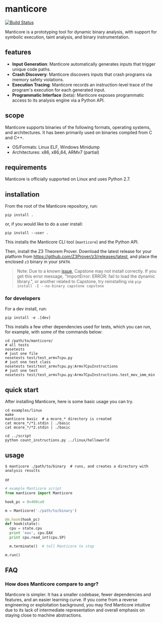 # manticore

[![Build Status](https://travis-ci.com/trailofbits/manticore.svg?token=m4YsYkGcyttTxRXGVHMr&branch=master)](https://travis-ci.com/trailofbits/manticore)

Manticore is a prototyping tool for dynamic binary analysis, with support for
symbolic execution, taint analysis, and binary instrumentation.

## features

- **Input Generation**: Manticore automatically generates inputs that trigger
  unique code paths.
- **Crash Discovery**: Manticore discovers inputs that crash programs via
memory safety violations.
- **Execution Tracing**: Manticore records an instruction-level trace of the
  program's execution for each generated input.
- **Programmatic Interface** (beta): Manticore exposes programmatic access
  to its analysis engine via a Python API.

## scope

Manticore supports binaries of the following formats, operating systems, and
architectures. It has been primarily used on binaries compiled from C and C++.

- OS/Formats: Linux ELF, Windows Minidump
- Architectures: x86, x86_64, ARMv7 (partial)

## requirements

Manticore is officially supported on Linux and uses Python 2.7.

## installation

From the root of the Manticore repository, run:

```
pip install .
````

or, if you would like to do a user install:

```
pip install --user .
```

This installs the Manticore CLI tool (`manticore`) and the Python API.

Then, install the Z3 Theorem Prover. Download the latest release for your
platform from https://github.com/Z3Prover/z3/releases/latest, and place the
enclosed `z3` binary in your `$PATH`.

> Note: Due to a known [issue](https://github.com/aquynh/capstone/issues/445),
  Capstone may not install correctly. If you get this error message,
  "ImportError: ERROR: fail to load the dynamic library.", or another related
  to Capstone, try reinstalling via `pip install -I --no-binary capstone capstone`

### for developers

For a dev install, run:

```
pip install -e .[dev]
```

This installs a few other dependencies used for tests, which you can run, for
example, with some of the commands below:

```
cd /path/to/manticore/
# all tests
nosetests
# just one file
nosetests test/test_armv7cpu.py
# just one test class
nosetests test/test_armv7cpu.py:Armv7CpuInstructions
# just one test
nosetests test/test_armv7cpu.py:Armv7CpuInstructions.test_mov_imm_min
```

## quick start

After installing Manticore, here is some basic usage you can try.

```
cd examples/linux
make
manticore basic  # a mcore_* directory is created
cat mcore_*/*1.stdin | ./basic
cat mcore_*/*2.stdin | ./basic

cd ../script
python count_instructions.py ../linux/helloworld
```

## usage

```
$ manticore ./path/to/binary  # runs, and creates a directory with analysis results
```

or

```python
# example Manticore script
from manticore import Manticore

hook_pc = 0x400ca0

m = Manticore('./path/to/binary')

@m.hook(hook_pc)
def hook(state):
  cpu = state.cpu
  print 'eax', cpu.EAX
  print cpu.read_int(cpu.SP)

  m.terminate()  # tell Manticore to stop

m.run()
```

## FAQ

### How does Manticore compare to angr?

Manticore is simpler. It has a smaller codebase, fewer dependencies and features, and an easier learning curve. If you
come from a reverse engineering or exploitation background, you may find Manticore intuitive due to its lack of intermediate representation and overall emphasis on staying close to machine abstractions.
